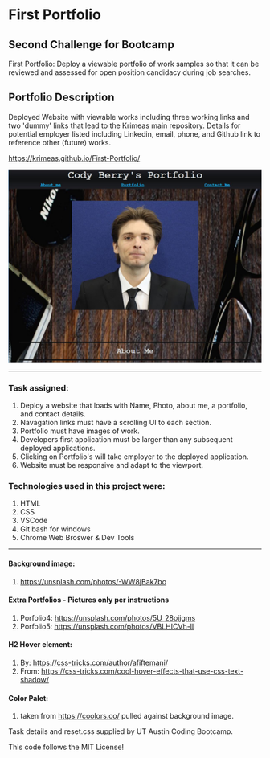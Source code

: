 # First Portfolio


## Second Challenge for Bootcamp
First Portfolio: Deploy a viewable portfolio of work samples so that it can be reviewed and assessed for open position candidacy during job searches.

## Portfolio Description
Deployed Website with viewable works including three working links and two 'dummy' links that lead to the Krimeas main repository.  Details for potential employer listed including Linkedin, email, phone, and Github link to reference other (future) works.

https://krimeas.github.io/First-Portfolio/

![Portfolio](/assets/chal2.JPG)


------------------------------------------------------------

### Task assigned:
  1. Deploy a website that loads with Name, Photo, about me, a portfolio, and contact details.
  2. Navagation links must have a scrolling UI to each section.
  3. Portfolio must have images of work.
  4. Developers first application must be larger than any subsequent deployed applications.
  5. Clicking on Portfolio's will take employer to the deployed application.
  6. Website must be responsive and adapt to the viewport.  

### Technologies used in this project were:
  1. HTML
  2. CSS
  3. VSCode
  4. Git bash for windows
  5. Chrome Web Broswer & Dev Tools

------------------------------------------------------------

#### Background image:
  1. https://unsplash.com/photos/-WW8jBak7bo

#### Extra Portfolios - Pictures only per instructions
  1. Porfolio4: https://unsplash.com/photos/5U_28ojjgms
  2. Porfolio5: https://unsplash.com/photos/VBLHICVh-lI

#### H2 Hover element:
  1. By: https://css-tricks.com/author/afiftemani/ 
  2. From: https://css-tricks.com/cool-hover-effects-that-use-css-text-shadow/

#### Color Palet:
  1. taken from https://coolors.co/ pulled against background image.

 
Task details and reset.css supplied by UT Austin Coding Bootcamp.

This code follows the MIT License!
